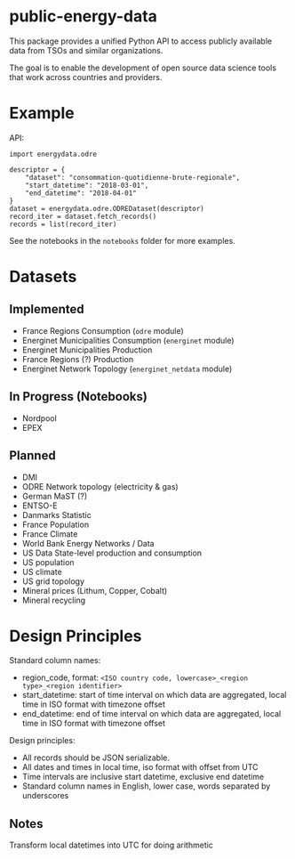 # public-energy-data

This package provides a unified Python API to access publicly available data from TSOs and similar organizations. 

The goal is to enable the development of open source data science tools that work across countries and providers.


Example
=======
API: 
```
import energydata.odre

descriptor = {
    "dataset": "consommation-quotidienne-brute-regionale",
    "start_datetime": "2018-03-01",
    "end_datetime": "2018-04-01"
}
dataset = energydata.odre.ODREDataset(descriptor)
record_iter = dataset.fetch_records()
records = list(record_iter)
```

See the notebooks in the `notebooks` folder for more examples.


Datasets
========

Implemented
----------------
- France Regions Consumption (`odre` module)
- Energinet Municipalities Consumption (`energinet` module)
- Energinet Municipalities Production
- France Regions (?) Production
- Energinet Network Topology (`energinet_netdata` module)

In Progress (Notebooks)
-----------------------------
- Nordpool
- EPEX


Planned
----------
- DMI
- ODRE Network topology (electricity & gas)
- German MaST (?)
- ENTSO-E
- Danmarks Statistic
- France Population 
- France Climate
- World Bank Energy Networks / Data
- US Data State-level production and consumption
- US population
- US climate
- US grid topology
- Mineral prices (Lithum, Copper, Cobalt)
- Mineral recycling


Design Principles
=========


Standard column names:
- region_code, format: `<ISO country code, lowercase>_<region type>_<region identifier>`
- start_datetime: start of time interval on which data are aggregated, local time in ISO format with timezone offset
- end_datetime: end of time interval on which data are aggregated, local time in ISO format with timezone offset

Design principles:
- All records should be JSON serializable.
- All dates and times in local time, iso format with offset from UTC
- Time intervals are inclusive start datetime, exclusive end datetime
- Standard column names in English, lower case, words separated by underscores


## Notes
Transform local datetimes into UTC for doing arithmetic
